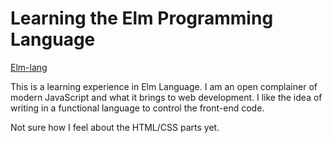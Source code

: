 # Learning the Elm Programming Language
[Elm-lang](http://elm-lang.org/)

This is a learning experience in Elm Language. I am an open complainer of modern JavaScript and what it brings to web development. I like the idea of writing in a functional language to control the front-end code.


Not sure how I feel about the HTML/CSS parts yet.


